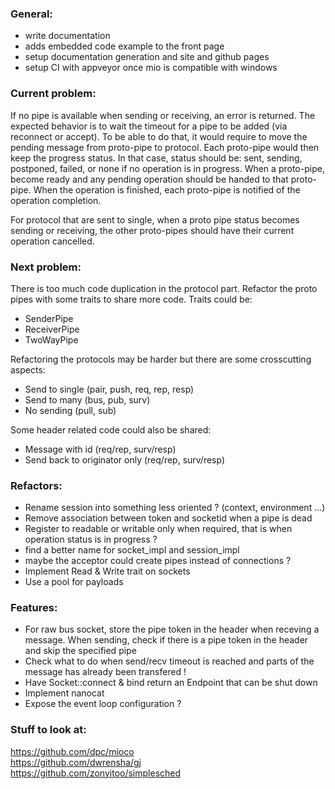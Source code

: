 ### General:
- write documentation
- adds embedded code example to the front page
- setup documentation generation and site and github pages
- setup CI with appveyor once mio is compatible with windows

### Current problem:  
If no pipe is available when sending or receiving, an error is returned.
The expected behavior is to wait the timeout for a pipe to be added (via reconnect or accept).
To be able to do that, it would require to move the pending message from proto-pipe to protocol.
Each proto-pipe would then keep the progress status.
In that case, status should be: sent, sending, postponed, failed, or none if no operation is in progress.
When a proto-pipe, become ready and any pending operation should be handed to that proto-pipe.
When the operation is finished, each proto-pipe is notified of the operation completion.

For protocol that are sent to single, when a proto pipe status becomes sending or receiving,
the other proto-pipes should have their current operation cancelled.

### Next problem:
There is too much code duplication in the protocol part.
Refactor the proto pipes with some traits to share more code.
Traits could be:
- SenderPipe
- ReceiverPipe
- TwoWayPipe

Refactoring the protocols may be harder but there are some crosscutting aspects:
- Send to single (pair, push, req, rep, resp)
- Send to many (bus, pub, surv)
- No sending (pull, sub)

Some header related code could also be shared:
- Message with id (req/rep, surv/resp)
- Send back to originator only (req/rep, surv/resp)

### Refactors:  
- Rename session into something less oriented ? (context, environment ...)
- Remove association between token and socketid when a pipe is dead
- Register to readable or writable only when required, that is when operation status is in progress ? 
- find a better name for socket_impl and session_impl
- maybe the acceptor could create pipes instead of connections ?
- Implement Read & Write trait on sockets
- Use a pool for payloads

### Features:
- For raw bus socket, store the pipe token in the header when receving a message. When sending, check if there is a pipe token in the header and skip the specified pipe
- Check what to do when send/recv timeout is reached and parts of the message has already been transfered !
- Have Socket::connect & bind return an Endpoint that can be shut down
- Implement nanocat
- Expose the event loop configuration ?

### Stuff to look at:
https://github.com/dpc/mioco  
https://github.com/dwrensha/gj  
https://github.com/zonyitoo/simplesched  
